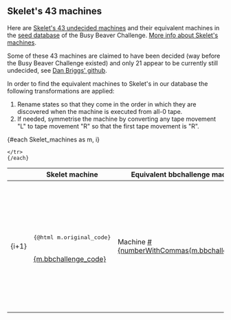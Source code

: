 <script lang="ts">

import { onMount } from 'svelte';
import { API } from '$lib/api_server';
import { numberWithCommas } from '$lib/utils';
import {
		TMDecisionStatus,
		APIDecisionStatusToTMDecisionStatus
	} from '$lib/tm';


import { Skelet_machines } from '$lib/machine_repertoire';

let skeletBBchallengeStatus = {};

onMount(async () => {
	try {
		for (let skeletMachine of Skelet_machines) {
			const response = await API.get(`/machine/${skeletMachine.bbchallenge_id}`, {});
			if (response.data['status'] !== undefined)
				skeletBBchallengeStatus[skeletMachine.bbchallenge_id] = APIDecisionStatusToTMDecisionStatus(
					response.data['status']
				);
		}
	} catch (error) {
		console.log(error);
	}
});
</script>
<div class="dark w-full ">
<div class="prose prose-invert text-white -mt-4  xl:justify-start lg:ml-[170px] ml-0 sm:ml-4 font-sans prose-base sm:prose-lg w-full">
<div class="leading-normal ">
<div>

<!-- This is needed as a hack when no table of contents is used because of :global(.prose h2:first-child) in __layout.svelte -->

##

## Skelet's 43 machines

Here are <a href="https://skelet.ludost.net/bb/nreg.html" rel="external">Skelet's 43 undecided machines</a> and their equivalent machines in the <a href="/method#seed-database" rel="external">seed database</a> of the Busy Beaver Challenge. <a href="/story#skelets-43-undecided-machines" rel="external">More info about Skelet's machines</a>.

Some of these 43 machines are claimed to have been decided (way before the Busy Beaver Challenge existed) and only 21 appear to be currently still undecided, see <a href="https://github.com/danbriggs/Turing">Dan Briggs' github</a>.

In order to find the equivalent machines to Skelet's in our database the following transformations are applied:

1. Rename states so that they come in the order in which they are discovered when the machine is executed from all-0 tape.
2. If needed, symmetrise the machine by converting any tape movement "L" to tape movement "R" so that the first tape movement is "R".

<table>
<thead>
<th></th>
<th>Skelet machine</th>
<th>Equivalent bbchallenge machine</th>
<th>bbchallenge status</th>
</thead>
<tbody>
  {#each Skelet_machines as m, i}
	<tr>
	  <td>{i+1}</td>
		<td class="leading-tight text-sm"><pre class="m-0 inline bg-transparent p-0 select-all -ml-5">{@html m.original_code}</pre><br/><span ><a href="/{m.bbchallenge_code}&s=20000" rel="external" class="text-[0.6rem] underline">{m.bbchallenge_code}</a></span></td>
		<td>Machine <a href="/{m.bbchallenge_id}&s=20000" rel="external" class="underline">#{numberWithCommas(m.bbchallenge_id)}</a></td>
		<td>
		{#if skeletBBchallengeStatus[m.bbchallenge_id] !== undefined}
		{#if skeletBBchallengeStatus[m.bbchallenge_id] == TMDecisionStatus.UNDECIDED}
			<span class="text-orange-400 font-bold">Undecided</span>
		{:else if skeletBBchallengeStatus[m.bbchallenge_id] == TMDecisionStatus.DECIDED_NON_HALT}
			<div>
				<span class="text-green-400 font-bold">Decided (Non Halt)</span>
			</div>
		{:else if skeletBBchallengeStatus[m.bbchallenge_id] == TMDecisionStatus.DECIDED_HALT}
			<div>
				<span class="text-green-400 font-bold">Decided (Halt)</span>
			</div>
		{/if}{/if}</td>
		
	</tr>
	{/each}
</tbody>

</table>

</div>
</div>
</div>
</div>
